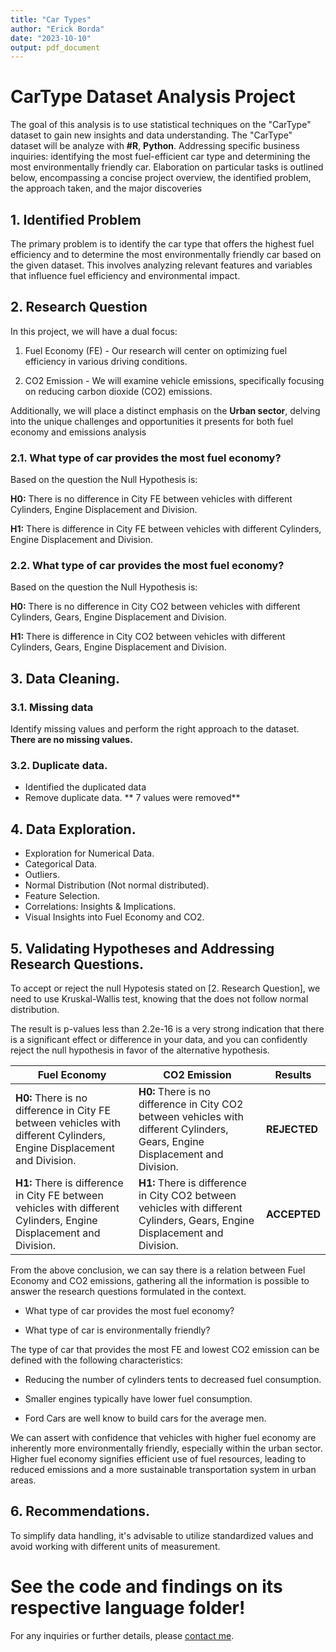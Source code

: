 ```yaml
---
title: "Car Types"
author: "Erick Borda"
date: "2023-10-10"
output: pdf_document
---
```


# CarType Dataset Analysis Project

The goal of this analysis is to use statistical techniques on the "CarType" dataset to gain new insights and data understanding. The "CarType" dataset will be analyze with **#R**, **Python**. Addressing specific business inquiries: identifying the most fuel-efficient car type and determining the most environmentally friendly car. Elaboration on particular tasks is outlined below, encompassing a concise project overview, the identified problem, the approach taken, and the major discoveries

## 1. Identified Problem

The primary problem is to identify the car type that offers the highest fuel efficiency and to determine the most environmentally friendly car based on the given dataset. This involves analyzing relevant features and variables that influence fuel efficiency and environmental impact.

## 2. Research Question

In this project, we will have a dual focus:

1.  Fuel Economy (FE) - Our research will center on optimizing fuel efficiency in various driving conditions.

2.  CO2 Emission - We will examine vehicle emissions, specifically focusing on reducing carbon dioxide (CO2) emissions.

Additionally, we will place a distinct emphasis on the **Urban sector**, delving into the unique challenges and opportunities it presents for both fuel economy and emissions analysis

### 2.1. What type of car provides the most fuel economy?

Based on the question the Null Hypothesis is:

**H0:** There is no difference in City FE between vehicles with different Cylinders, Engine Displacement and Division.

**H1:** There is difference in City FE between vehicles with different Cylinders, Engine Displacement and Division.

### 2.2. What type of car provides the most fuel economy?

Based on the question the Null Hypothesis is:

**H0:** There is no difference in City CO2 between vehicles with different Cylinders, Gears, Engine Displacement and Division.

**H1:** There is difference in City CO2 between vehicles with different Cylinders, Gears, Engine Displacement and Division.

## 3. Data Cleaning.
### 3.1. Missing data

Identify missing values and perform the right approach to the dataset.
**There are no missing values.**

### 3.2. Duplicate data.

* Identified the duplicated data
* Remove duplicate data.
** 7 values were removed**

## 4. Data Exploration.

* Exploration for Numerical Data.
* Categorical Data.
* Outliers.
* Normal Distribution (Not normal distributed).
* Feature Selection.
* Correlations: Insights & Implications.
* Visual Insights into Fuel Economy and CO2.

## 5. Validating Hypotheses and Addressing Research Questions.

To accept or reject the null Hypotesis stated on [2. Research Question], we need to use Kruskal-Wallis test, knowing that the does not follow normal distribution.

The result is p-values less than 2.2e-16 is a very strong indication that there is a significant effect or difference in your data, and you can confidently reject the null hypothesis in favor of the alternative hypothesis.

| Fuel Economy                                                                                                           | CO2 Emission                                                                                                                   | Results      |
|---------------------------|----------------------------|-----------------|
| **H0:** There is no difference in City FE between vehicles with different Cylinders, Engine Displacement and Division. | **H0:** There is no difference in City CO2 between vehicles with different Cylinders, Gears, Engine Displacement and Division. | **REJECTED** |
| **H1:** There is difference in City FE between vehicles with different Cylinders, Engine Displacement and Division.    | **H1:** There is difference in City CO2 between vehicles with different Cylinders, Gears, Engine Displacement and Division.    | **ACCEPTED** |

From the above conclusion, we can say there is a relation between Fuel Economy and CO2 emissions, gathering all the information is possible to answer the research questions formulated in the context.

-   What type of car provides the most fuel economy?

-   What type of car is environmentally friendly?

The type of car that provides the most FE and lowest CO2 emission can be defined with the following characteristics:

-   Reducing the number of cylinders tents to decreased fuel consumption.

-   Smaller engines typically have lower fuel consumption.

-   Ford Cars are well know to build cars for the average men.

We can assert with confidence that vehicles with higher fuel economy are inherently more environmentally friendly, especially within the urban sector. Higher fuel economy signifies efficient use of fuel resources, leading to reduced emissions and a more sustainable transportation system in urban areas.

## 6. Recommendations.

To simplify data handling, it's advisable to utilize standardized values and avoid working with different units of measurement.

# **See the code and findings on its respective language folder!**

For any inquiries or further details, please [contact me](mailto:erickborda96@.com).
